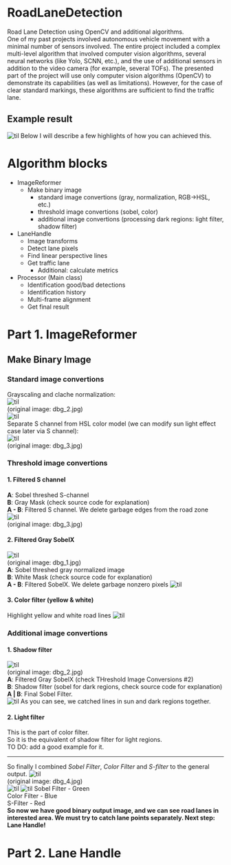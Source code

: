 # RoadLaneDetection
Road Lane Detection using OpenCV and additional algorithms.  
One of my past projects involved autonomous vehicle movement with a minimal number of sensors involved. The entire project included a complex multi-level algorithm that involved computer vision algorithms, several neural networks (like Yolo, SCNN, etc.), and the use of additional sensors in addition to the video camera (for example, several TOFs).
The presented part of the project will use only computer vision algorithms (OpenCV) to demonstrate its capabilities (as well as limitations). However, for the case of clear standard markings, these algorithms are sufficient to find the traffic lane.  
## Example result
![til](/RoadLineDetection/data/outputs/example_video_out.gif)
Below I will describe a few highlights of how you can achieved this.
# Algorithm blocks
  - ImageReformer
      - Make binary image
        - standard image convertions (gray, normalization, RGB->HSL, etc.)
        - threshold image convertions (sobel, color)
        - additional image convertions (processing dark regions: light filter, shadow filter)
  - LaneHandle
      - Image transforms
      - Detect lane pixels
      - Find linear perspective lines
      - Get traffic lane
        - Additional: calculate metrics
  - Processor (Main class)
      - Identification good/bad detections
      - Identification history
      - Multi-frame alignment
      - Get final result  
# Part 1. ImageReformer
## Make Binary Image
### Standard image convertions
Grayscaling and clache normalization:  
![til](/RoadLineDetection/data/debug_images/dbg_2.jpg)  
(original image: dbg_2.jpg)  
![til](/RoadLineDetection/data/outputs/Image_reformer/1_gray_normalize.jpg)    
Separate S channel from HSL color model (we can modify sun light effect case later via S channel):  
![til](/RoadLineDetection/data/outputs/Image_reformer/1_s_channel.jpg)  
(original image: dbg_3.jpg)  
### Threshold image convertions
#### 1. Filtered S channel
**A**: Sobel threshed S-channel  
**B**: Gray Mask (check source code for explanation)  
**A - B**: Filtered S channel. We delete garbage edges from the road zone  
![til](/RoadLineDetection/data/outputs/Image_reformer/2_s_sobel-grayreger.jpg)  
(original image: dbg_3.jpg)    
#### 2. Filtered Gray SobelX  
![til](/RoadLineDetection/data/debug_images/dbg_1.jpg)  
(original image: dbg_1.jpg)  
**A**: Sobel threshed gray normalized image  
**B**: White Mask (check source code for explanation)  
**A - B**: Filtered SobelX. We delete garbage nonzero pixels
![til](/RoadLineDetection/data/outputs/Image_reformer/2_gray_sobel-no-white.jpg)
#### 3. Color filter (yellow & white)
Highlight yellow and white road lines
![til](/RoadLineDetection/data/outputs/Image_reformer/2_yellow-white_filter.jpg) 
### Additional image convertions
#### 1. Shadow filter
![til](/RoadLineDetection/data/debug_images/dbg_2.jpg)  
(original image: dbg_2.jpg)    
**A**: Filtered Gray SobelX (check THreshold Image Conversions #2)  
**B**: Shadow filter (sobel for dark regions, check source code for explanation)  
**A | B**: Final Sobel Filter.  
![til](/RoadLineDetection/data/outputs/Image_reformer/3_shadow_filter.jpg) 
As you can see, we catched lines in sun and dark regions together.  
#### 2. Light filter
This is the part of color filter.  
So it is the equivalent of shadow filter for light regions.  
TO DO: add a good example for it.  
__________________________________
So finally I combined *Sobel Filter*, *Color Filter* and *S-filter* to the general output.
![til](/RoadLineDetection/data/debug_images/dbg_4.jpg)  
(original image: dbg_4.jpg)  
![til](/RoadLineDetection/data/outputs/Image_reformer/combined_binary.jpg)
![til](/RoadLineDetection/data/outputs/Image_reformer/Colored_binary.jpg) 
Sobel Filter - Green  
Color Filter - Blue  
S-Filter - Red  
**So now we have good binary output image, and we can see road lanes in interested area. We must try to catch lane points separately. Next step: Lane Handle!**  

# Part 2. Lane Handle

